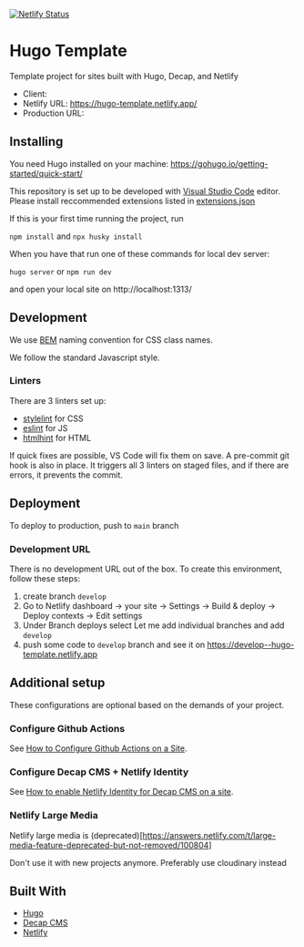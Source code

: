 [![Netlify Status](https://api.netlify.com/api/v1/badges/258a10dd-ef97-4e72-80ed-9d7efc84d8a8/deploy-status)](https://app.netlify.com/sites/hugo-template/deploys)

# Hugo Template

Template project for sites built with Hugo, Decap, and Netlify

* Client:
* Netlify URL: https://hugo-template.netlify.app/
* Production URL:

## Installing

You need Hugo installed on your machine: <https://gohugo.io/getting-started/quick-start/>

This repository is set up to be developed with [Visual Studio Code](https://code.visualstudio.com/) editor. Please install reccommended extensions listed in [extensions.json](.vscode/extensions.json)

If this is your first time running the project, run

`npm install` and `npx husky install`

When you have that run one of these commands for local dev server:

`hugo server` or `npm run dev`

and open your local site on http://localhost:1313/

## Development

We use [BEM](http://getbem.com/) naming convention for CSS class names.

We follow the standard Javascript style.

### Linters

There are 3 linters set up:
- [stylelint](https://stylelint.io/) for CSS
- [eslint](https://eslint.org/) for JS
- [htmlhint](https://htmlhint.com/) for HTML

If quick fixes are possible, VS Code will fix them on save. A pre-commit git hook is also in place. It triggers all 3 linters on staged files, and if there are errors, it prevents the commit.

## Deployment

To deploy to production, push to `main` branch

### Development URL

There is no development URL out of the box. To create this environment, follow these steps:

1. create branch `develop`
2. Go to Netlify dashboard -> your site -> Settings -> Build & deploy -> Deploy contexts -> Edit settings
3. Under Branch deploys select Let me add individual branches and add `develop`
4. push some code to `develop` branch and see it on <https://develop--hugo-template.netlify.app>

## Additional setup

These configurations are optional based on the demands of your project.

### Configure Github Actions

See [How to Configure Github Actions on a Site](https://github.com/poslovnimediji/knowledgebase/wiki/How-to-Configure-Github-Actions-on-a-Site).

### Configure Decap CMS + Netlify Identity

See [How to enable Netlify Identity for Decap CMS on a site](https://github.com/poslovnimediji/knowledgebase/wiki/How-to-enable-Netlify-Identity-for-Decap-CMS-on-a-site).

### Netlify Large Media

Netlify large media is (deprecated)[https://answers.netlify.com/t/large-media-feature-deprecated-but-not-removed/100804]

Don't use it with new projects anymore. Preferably use cloudinary instead

## Built With

* [Hugo](https://gohugo.io/)
* [Decap CMS](https://decapcms.org/)
* [Netlify](https://www.netlify.com)
